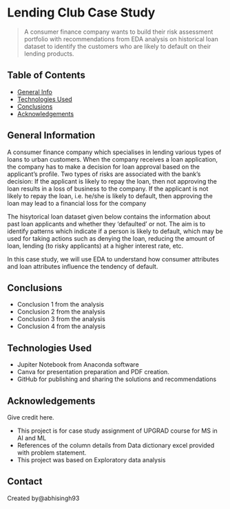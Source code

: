 # Lending Club Case Study
> A consumer finance company wants to build their risk assessment portfolio with recommendations from EDA analysis on historical loan dataset to identify the customers who are likely to default on their lending products.



## Table of Contents
* [General Info](#general-information)
* [Technologies Used](#technologies-used)
* [Conclusions](#conclusions)
* [Acknowledgements](#acknowledgements)

<!-- You can include any other section that is pertinent to your problem -->

## General Information
A consumer finance company which specialises in lending various types of loans to urban customers. When the company receives a loan application, the company has to make a decision for loan approval based on the applicant’s profile. Two types of risks are associated with the bank’s decision:
If the applicant is likely to repay the loan, then not approving the loan results in a loss of business to the company.
If the applicant is not likely to repay the loan, i.e. he/she is likely to default, then approving the loan may lead to a financial loss for the company

The hisytorical loan dataset given below contains the information about past loan applicants and whether they ‘defaulted’ or not. The aim is to identify patterns which indicate if a person is likely to default, which may be used for taking actions such as denying the loan, reducing the amount of loan, lending (to risky applicants) at a higher interest rate, etc.

 In this case study, we will use EDA to understand how consumer attributes and loan attributes influence the tendency of default.

## Conclusions
- Conclusion 1 from the analysis
- Conclusion 2 from the analysis
- Conclusion 3 from the analysis
- Conclusion 4 from the analysis

<!-- You don't have to answer all the questions - just the ones relevant to your project. -->


## Technologies Used
- Jupiter Notebook from Anaconda software
- Canva for presentation preparation and PDF creation.
- GitHub for publishing and sharing the solutions and recommendations

<!-- As the libraries versions keep on changing, it is recommended to mention the version of library used in this project -->

## Acknowledgements
Give credit here.
- This project is for case study assignment of UPGRAD course for MS in AI and ML
- References of the column details from Data dictionary excel provided with problem statement.
- This project was based on Exploratory data analysis


## Contact
Created by@abhisingh93 



<!-- Optional -->
<!-- ## License -->
<!-- This project is open source and available under the [... License](). -->

<!-- You don't have to include all sections - just the one's relevant to your project -->
